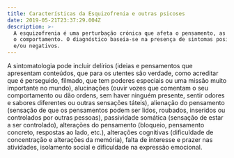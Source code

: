 ```yaml
---
title: Características da Esquizofrenia e outras psicoses
date: 2019-05-21T23:37:29.004Z
description: >-
  A esquizofrenia é uma perturbação crónica que afeta o pensamento, as emoções e
  o comportamento. O diagnóstico baseia-se na presença de sintomas positivos
  e/ou negativos.
---
```

A sintomatologia pode incluir delírios (ideias e pensamentos que apresentam conteúdos, que para os utentes são verdade, como acreditar que é perseguido, filmado, que tem poderes especiais ou uma missão muito importante no mundo), alucinações (ouvir vozes que comentam o seu comportamento ou dão ordens, sem haver ninguém presente, sentir odores e sabores diferentes ou outras sensações táteis), alienação do pensamento (sensação de que os pensamentos podem ser lidos, roubados, inseridos ou controlados por outras pessoas), passividade somática (sensação de estar a ser controlado), alterações do pensamento (bloqueio, pensamento concreto, respostas ao lado, etc.), alterações cognitivas (dificuldade de concentração e alterações da memória), falta de interesse e prazer nas atividades, isolamento social e dificuldade na expressão emocional.
